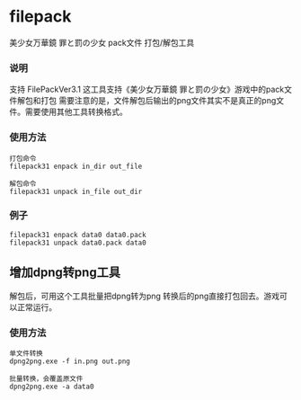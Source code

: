 # filepack
美少女万華鏡 罪と罰の少女 pack文件 打包/解包工具

### 说明
支持 FilePackVer3.1
这工具支持《美少女万華鏡 罪と罰の少女》游戏中的pack文件解包和打包
需要注意的是，文件解包后输出的png文件其实不是真正的png文件。需要使用其他工具转换格式。

### 使用方法
```
打包命令
filepack31 enpack in_dir out_file

解包命令
filepack31 unpack in_file out_dir
```

### 例子
```
filepack31 enpack data0 data0.pack
filepack31 unpack data0.pack data0
```

## 增加dpng转png工具
解包后，可用这个工具批量把dpng转为png
转换后的png直接打包回去。游戏可以正常运行。

### 使用方法
```
单文件转换
dpng2png.exe -f in.png out.png

批量转换，会覆盖原文件
dpng2png.exe -a data0
```
